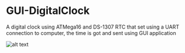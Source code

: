 # GUI-DigitalClock
A digital clock using ATMega16 and DS-1307 RTC that set using a UART connection to computer, the time is got and sent using GUI application

![alt text](https://photos.google.com/photo/AF1QipOYYO3f2wv6sesly2QTYyisdzVhPHy95vS717-2)
